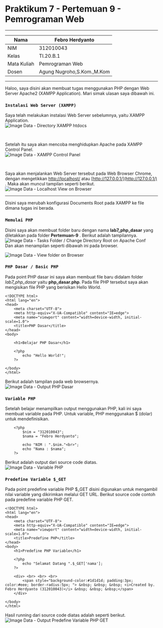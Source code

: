 # Praktikum 7 - Pertemuan 9 - Pemrograman Web

<hr>

| Nama | Febro Herdyanto |
| --- | --- |
| NIM | 312010043 |
| Kelas | TI.20.B.1 |
| Mata Kuliah | Pemrograman Web |
| Dosen | Agung Nugroho,S.Kom.,M.Kom |

<hr>

Haloo, saya disini akan membuat tugas menggunakan PHP dengan Web Server Apache2 (XAMPP Application). Mari simak ulasan saya dibawah ini.

### `Instalasi Web Server (XAMPP)`

Saya telah melakukan instalasi Web Server sebelumnya, yaitu XAMPP Application. <br>
![Image Data - Directory XAMPP htdocs](imgData/dirhtdocs.png)

<br>

Setelah itu saya akan mencoba menghidupkan Apache pada XAMPP Control Panel. <br>
![Image Data - XAMPP Control Panel](imgData/xamppCP.png)

<br>

Saya akan menjalankan Web Server tersebut pada Web Browser Chrome, dengan mengetikkan [http://localhost/](http://localhost/) atau [http://127.0.0.1/](http://127.0.0.1/) . Maka akan muncul tampilan seperti berikut. <br>
![Image Data - Localhost View on Browser](imgData/localhost.png)

<hr>

Disini saya merubah konfigurasi Documents Root pada XAMPP ke file dimana tugas ini berada. <br>

### `Memulai PHP`

Disini saya akan membuat folder baru dengan nama **lab7_php_dasar** yang diletakkan pada folder **Pertemuan-9** . Berikut adalah tampilannya. <br>
![Image Data - Tasks Folder / Change Directory Root on Apache Conf](imgData/rootFolder.png) <br>
Dan akan menampilan seperti dibawah ini pada browser. <br>

![Image Data - View folder on Browser](imgData/rootFolderView.png)

### `PHP Dasar / Basic PHP`

Pada point PHP dasar ini saya akan membuat file baru didalam folder *lab7_php_dasar* yaitu **php_dasar.php**. Pada file PHP tersebut saya akan mengisikan file PHP yang berisikan Hello World.

```
<!DOCTYPE html>
<html lang="en">
<head>
    <meta charset="UTF-8">
    <meta http-equiv="X-UA-Compatible" content="IE=edge">
    <meta name="viewport" content="width=device-width, initial-scale=1.0">
    <title>PHP Dasar</title>
</head>
<body>

    <h1>Belajar PHP Dasar</h1>
    
    <?php
        echo "Hello World!";
    ?>

</body>
</html>
```

Berikut adalah tampilan pada web browsernya. <br>
![Image Data - Output PHP Dasar](imgData/php_dasar.png)

### `Variable PHP`

Setelah belajar menampilkan output menggunakan PHP, kali ini saya membuat variable pada PHP. Untuk variable, PHP menggunakan $ (dolar) untuk mendefinisikan. 

```
    <?php
        $nim = "312010043";
        $nama = "Febro Herdyanto";

        echo "NIM : ".$nim."<br>";
        echo "Nama : $nama";
    ?>
```

Berikut adalah output dari source code diatas. <br>
![Image Data - Variable PHP](imgData/variablePHP.png)

### `Predefine Variable $_GET`

Pada point predefine variable PHP $_GET disini digunakan untuk mengambil nilai variable yang dikirimkan melalui GET URL. Berikut source code contoh pada predefine variable PHP GET.

```
<!DOCTYPE html>
<html lang="en">
<head>
    <meta charset="UTF-8">
    <meta http-equiv="X-UA-Compatible" content="IE=edge">
    <meta name="viewport" content="width=device-width, initial-scale=1.0">
    <title>Predefine PHP</title>
</head>
<body>
    <h1>Predefine PHP Variable</h1>

    <?php
        echo "Selamat Datang ".$_GET['nama'];
    ?>

    <div> <br> <br> <br>
        <span style="background-color:#1d1d1d; padding:3px; color:#eee; border-radius:5px; "> &nbsp; &nbsp; &nbsp; <i>Created by. Febro Herdyanto (312010043)</i> &nbsp; &nbsp; &nbsp;</span>
    </div>

</body>
</html>
```

Hasil running dari source code diatas adalah seperti berikut. <br>
![Image Data - Output Predefine Variable PHP GET](imgData/ViewPredefineGET.png)